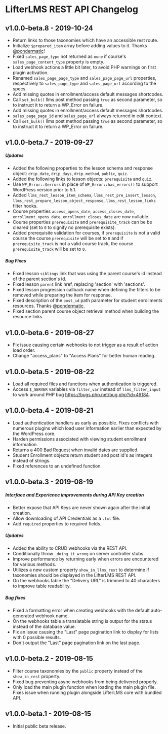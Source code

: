 LifterLMS REST API Changelog
============================

v1.0.0-beta.8 - 2019-10-24
--------------------------

+ Return links to those taxonomies which have an accessible rest route.
+ Initialize `$prepared_item` array before adding values to it. Thanks [@pondermatic](https://github.com/pondermatic)!
+ Fixed `sales_page_type` not returned as `none` if course's `sales_page_content_type` property is empty.
+ Load webhook actions a little bit later, to avoid PHP warnings on first plugin activation.
+ Renamed `sales_page_page_type` and `sales_page_page_url` properties, respectively to `sales_page_type` and `sales_page_url` according to the specs.
+ Add missing quotes in enrollment/access default messages shortcodes.
+ Call `set_bulk()` llms post method passing `true` as second parameter, so to instruct it to return a WP_Error on failure.
+ Add missing quotes in enrollment/access default messages shortcodes.
+ `sales_page_page_id` and `sales_page_url` always returned in edit context.
+ Call `set_bulk()` llms post method passing `true` as second parameter, so to instruct it to return a WP_Error on failure.


v1.0.0-beta.7 - 2019-09-27
--------------------------

##### Updates

+ Added the following properties to the lesson schema and response object: `drip_date`, `drip_days`, `drip_method`, `public`, `quiz`.
+ Added the following links to lesson objects: `prerequisite` and `quiz`.
+ Use `WP_Error::$errors` in place of `WP_Error::has_errors()` to support WordPress version prior to 5.1.
+ Added `llms_rest_lesson_item_schema`, `llms_rest_pre_insert_lesson`, `llms_rest_prepare_lesson_object_response`, `llms_rest_lesson_links` filter hooks.
+ Course properties `access_opens_date`, `access_closes_date`, `enrollment_opens_date`, `enrollment_closes_date` are now nullable.
+ Course properties `prerequisite` and `prerequisite_track` can be be cleared (set to `0` to signify no prerequisite exists).
+ Added prerequisite validation for courses, if `prerequisite` is not a valid course the course `prerequisite` will be set to `0` and if `prerequisite_track` is not a valid course track, the course `prerequisite_track` will be set to `0`.

##### Bug Fixes

+ Fixed lesson `siblings` link that was using the parent course's id instead of the parent section's id.
+ Fixed lesson `parent` link href, replacing 'section' with 'sections'.
+ Fixed lesson progression callback name when defining the filters to be removed while preparing the item for response.
+ Fixed description of the `post_id` path parameter for student enrollments resources. Thanks [@pondermatic](https://github.com/pondermatic).
+ Fixed section parent course object retrieval method when building the resource links.


v1.0.0-beta.6 - 2019-08-27
--------------------------

+ Fix issue causing certain webhooks to not trigger as a result of action load order.
+ Change "access_plans" to "Access Plans" for better human reading.


v1.0.0-beta.5 - 2019-08-22
--------------------------

+ Load all required files and functions when authentication is triggered.
+ Access `$_SERVER` variables via `filter_var` instead of `llms_filter_input` to work around PHP bug https://bugs.php.net/bug.php?id=49184.


v1.0.0-beta.4 - 2019-08-21
--------------------------

+ Load authentication handlers as early as possible. Fixes conflicts with numerous plugins which load user information earlier than expected by the WordPress core.
+ Harden permissions associated with viewing student enrollment information.
+ Returns a 400 Bad Request when invalid dates are supplied.
+ Student Enrollment objects return student and post id's as integers instead of strings.
+ Fixed references to an undefined function.


v1.0.0-beta.3 - 2019-08-19
--------------------------

##### Interface and Experience improvements during API Key creation

+ Better expose that API Keys are never shown again after the initial creation.
+ Allow downloading of API Credentials as a `.txt` file.
+ Add `required` properties to required fields.

##### Updates

+ Added the ability to CRUD webhooks via the REST API.
+ Conditionally throw `_doing_it_wrong` on server controller stubs.
+ Improve performance by returning early when errors are encountered for various methods.
+ Utilizes a new custom property `show_in_llms_rest` to determine if taxonomies should be displayed in the LifterLMS REST API.
+ On the webhooks table the "Delivery URL" is trimmed to 40 characters to improve table readability.

##### Bug fixes

+ Fixed a formatting error when creating webhooks with the default auto-generated webhook name.
+ On the webhooks table a translatable string is output for the status instead of the database value.
+ Fix an issue causing the "Last" page pagination link to display for lists with 0 possible results.
+ Don't output the "Last" page pagination link on the last page.


v1.0.0-beta.2 - 2019-08-15
--------------------------

+ Filter course taxonomies by the `public` property instead of the `show_in_rest` property.
+ Fixed bug preventing async webhooks from being delivered properly.
+ Only load the main plugin function when loading the main plugin file. Fixes issue when running plugin alongside LifterLMS core with bundled API.


v1.0.0-beta.1 - 2019-08-15
--------------------------

+ Initial public beta release.
